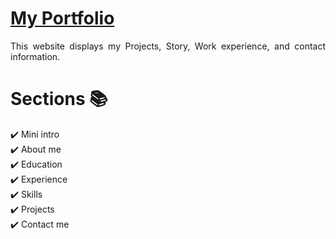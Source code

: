 # <a href="https://anand-1502.github.io" target="_blank">My Portfolio</a>
<p align="justify">This website displays my Projects, Story, Work experience, and contact information.</p>



# Sections 📚

✔️ Mini intro\
✔️ About me \
✔️ Education\
✔️ Experience\
✔️ Skills\
✔️ Projects\
✔️ Contact me